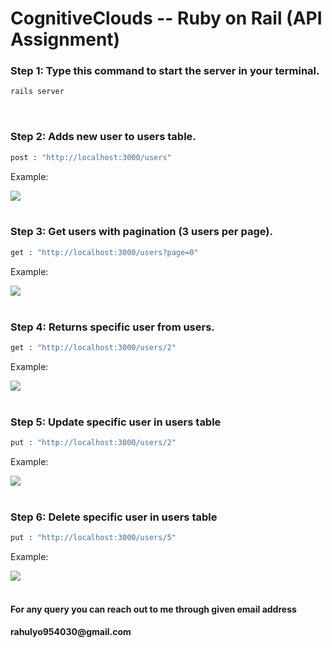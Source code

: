 # CognitiveClouds -- Ruby on Rail (API Assignment)

<h3>Step 1: Type this command to start the server in your terminal.</h3>

```ruby
rails server

```
<br/>


<h3>Step 2: Adds new user to users table.</h3>

```ruby
post : "http://localhost:3000/users"

```
<p>Example:</p>
<img src="https://i.ibb.co/X3wMQxZ/post-req.png"/>
<br/>
<br/>

<h3>Step 3: Get users with pagination (3 users per page).</h3>

```ruby
get : "http://localhost:3000/users?page=0"

```
<p>Example:</p>
<img src="https://i.ibb.co/F3jdqQ4/get-req-with-pagination.png"/>
<br/>
<br/>
<h3>Step 4: Returns specific user from users.</h3>

```ruby
get : "http://localhost:3000/users/2"

```
<p>Example:</p>
<img src="https://i.ibb.co/Zdc29sd/get-user-with-id.png"/>
<br/>
<br/>
<h3>Step 5: Update specific user in users table</h3>

```ruby
put : "http://localhost:3000/users/2"

```
<p>Example:</p>
<img src="https://i.ibb.co/YTjCtJD/put-req.png"/>
<br/>
<br/>
<h3>Step 6: Delete specific user in users table</h3>

```ruby
put : "http://localhost:3000/users/5"

```
<p>Example:</p>
<img src="https://i.ibb.co/FDhbLqq/delete-req.png"/>
<br/>
<br/>

<h4>For any query you can reach out to me through given email address</h4>
<h4>rahulyo954030@gmail.com</h4>
 
